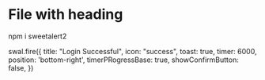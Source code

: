 # File with heading

npm i sweetalert2

swal.fire({
    title: "Login Successful",
    icon: "success",
    toast: true,
    timer: 6000,
    position: 'bottom-right',
    timerPRogressBase: true,
    showConfirmButton: false,
})
